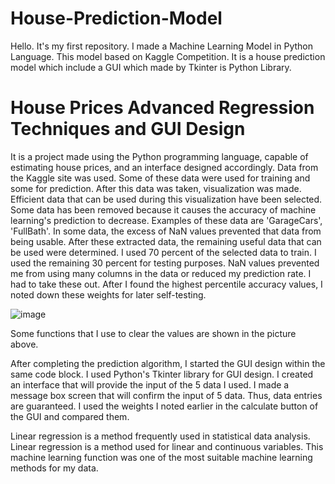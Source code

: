 # House-Prediction-Model
Hello. It's my first repository. I made a Machine Learning Model in Python Language. This model based on Kaggle Competition. It is a house prediction model which include a GUI which made by Tkinter is Python Library.

# House Prices Advanced Regression Techniques and GUI Design
It is a project made using the Python programming language, capable of estimating house prices, and an interface designed accordingly. Data from the Kaggle site was used. Some of these data were used for training and some for prediction. 
After this data was taken, visualization was made. Efficient data that can be used during this visualization have been selected. Some data has been removed because it causes the accuracy of machine learning's prediction to decrease. Examples of these data are 'GarageCars', 'FullBath'. In some data, the excess of NaN values prevented that data from being usable. After these extracted data, the remaining useful data that can be used were determined.
I used 70 percent of the selected data to train. I used the remaining 30 percent for testing purposes. NaN values prevented me from using many columns in the data or reduced my prediction rate. I had to take these out. After I found the highest percentile accuracy values, I noted down these weights for later self-testing. 

![image](https://user-images.githubusercontent.com/94008001/186026414-174f0f7b-87ac-47de-8ca6-b7fce22acf5d.png)

Some functions that I use to clear the values are shown in the picture above. 

After completing the prediction algorithm, I started the GUI design within the same code block. I used Python's Tkinter library for GUI design. I created an interface that will provide the input of the 5 data I used. I made a message box screen that will confirm the input of 5 data. Thus, data entries are guaranteed. I used the weights I noted earlier in the calculate button of the GUI and compared them. 

Linear regression is a method frequently used in statistical data analysis. Linear regression is a method used for linear and continuous variables. This machine learning function was one of the most suitable machine learning methods for my data.

